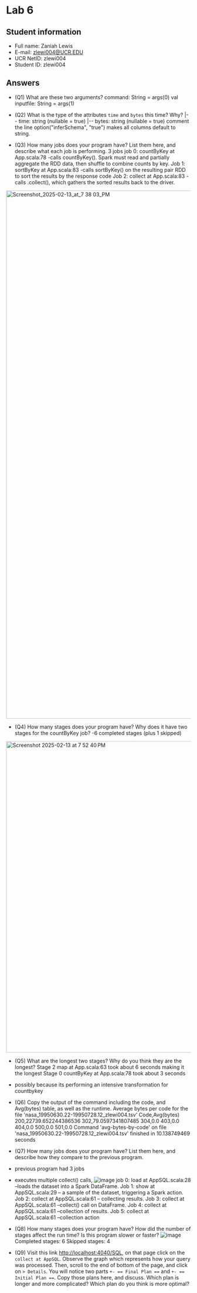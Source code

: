# Lab 6

## Student information

* Full name: Zaniah Lewis
* E-mail: zlewi004@UCR.EDU
* UCR NetID: zlewi004
* Student ID: zlewi004

## Answers

* (Q1) What are these two arguments?
    command: String = args(0)
    val inputfile: String = args(1)

* (Q2) What is the type of the attributes `time` and `bytes` this time? Why?
 |-- time: string (nullable = true)
|-- bytes: string (nullable = true)
comment the line option("inferSchema", "true") makes all columns default to string.

* (Q3) How many jobs does your program have? List them here, and describe what each job is performing.
3 jobs
  job 0: countByKey at App.scala:78
  -calls countByKey(). Spark must read and partially aggregate the RDD data, then shuffle to combine counts by key.
Job 1: sortByKey at App.scala:83
-calls sortByKey() on the resulting pair RDD to sort the results by the response code
Job 2: collect at App.scala:83
-calls .collect(), which gathers the sorted results back to the driver.
<img width="1440" alt="Screenshot_2025-02-13_at_7 38 03_PM" src="https://github.com/user-attachments/assets/535db1e4-d8a9-4d92-8556-3576dd346428" />


* (Q4) How many stages does your program have? Why does it have two stages for the countByKey job?
-6 completed stages (plus 1 skipped)
<img width="849" alt="Screenshot 2025-02-13 at 7 52 40 PM" src="https://github.com/user-attachments/assets/cb165b85-a231-4b1a-9d9d-114ad753d6f2" />

* (Q5) What are the longest two stages? Why do you think they are the longest?
Stage 2 map at App.scala:63 took about 6 seconds making it the longest
Stage 0 countByKey at App.scala:78 took about 3 seconds
- possibly because its performing an intensive transformation for countbykey
* (Q6) Copy the output of the command including the code, and Avg(bytes) table, as well as the runtime.
Average bytes per code for the file 'nasa_19950630.22-19950728.12_zlewi004.tsv'
Code,Avg(bytes)
200,22739.652244386536
302,79.0597341807485
304,0.0
403,0.0
404,0.0
500,0.0
501,0.0
Command 'avg-bytes-by-code' on file 'nasa_19950630.22-19950728.12_zlewi004.tsv' finished in 10.138749469 seconds

* (Q7) How many jobs does your program have? List them here, and describe how they compare to the previous program.
* previous program had 3 jobs
* executes multiple collect() calls,
![image](https://github.com/user-attachments/assets/01933737-76d5-44f0-beb9-bf241311a678)
job 0: load at AppSQL.scala:28 –loads the dataset into a Spark DataFrame.
Job 1: show at AppSQL.scala:29 – a sample of the dataset, triggering a Spark action.
Job 2: collect at AppSQL.scala:61 – collecting results.
Job 3: collect at AppSQL.scala:61 –collect() call on DataFrame.
Job 4: collect at AppSQL.scala:61 –collection of results.
Job 5: collect at AppSQL.scala:61 –collection action


* (Q8) How many stages does your program have? How did the number of stages affect the run time? Is this program slower or faster?
![image](https://github.com/user-attachments/assets/ed1fbadf-5699-4833-85df-efb664ea5a2a)
Completed stages: 6
Skipped stages: 4

* (Q9) Visit this link [http://localhost:4040/SQL](http://localhost:4040/SQL), on that page click on the `collect at AppSQL`. Observe the graph which represents how your query was processed. Then, scroll to the end of bottom of the page, and click on `> Details`. You will notice two parts `+- == Final Plan ==` and `+- == Initial Plan ==`. Copy those plans here, and discuss. Which plan is longer and more complicated? Which plan do you think is more optimal?

